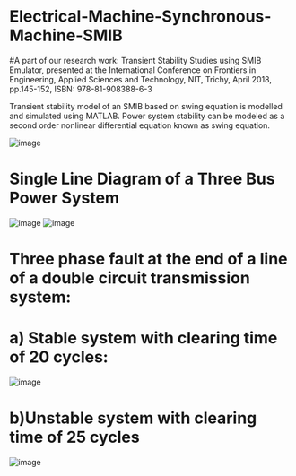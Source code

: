 # Electrical-Machine-Synchronous-Machine-SMIB
#A part of our research work: Transient Stability Studies using SMIB Emulator, presented at the International Conference on Frontiers in Engineering, Applied Sciences and Technology, NIT, Trichy, April 2018, pp.145-152, ISBN: 978-81-908388-6-3


Transient stability model of an SMIB based on swing equation is modelled and simulated using MATLAB. 
Power system stability can be modeled as a second order nonlinear differential equation known as swing equation.

![image](https://user-images.githubusercontent.com/130666521/233594574-dbedbee0-16f4-4fa8-862a-67137e9ddd3b.png)
# Single Line Diagram of a Three Bus Power System
![image](https://user-images.githubusercontent.com/130666521/233593538-fbbf9770-ce41-4b74-b392-8d470b4a2a2b.png)
![image](https://user-images.githubusercontent.com/130666521/233593679-3430d27f-b2a7-4fd5-80c9-056545ea562d.png)
# Three phase fault at the end of a line of a double circuit transmission system:
# a) Stable system with clearing time of 20 cycles:
![image](https://user-images.githubusercontent.com/130666521/233592087-14553666-d1c7-4047-b4d9-26f46213cac0.png)
# b)Unstable  system with clearing time of 25 cycles
![image](https://user-images.githubusercontent.com/130666521/233592252-1b8876a9-4bd6-43c5-9fbc-9f95bafead60.png)
